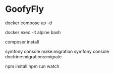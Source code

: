 # GoofyFly

docker compose up -d

docker exec -it alpine bash

composer install

symfony console make:migration
symfony console doctrine:migrations:migrate

npm install
npm run watch
